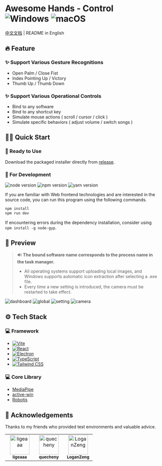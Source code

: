 # Awesome Hands - Control <img src="https://img.shields.io/badge/Windows-gray?logo=windows" alt="Windows"/> <img src="https://img.shields.io/badge/macOS-black?logo=apple" alt="macOS"/> 

[中文文档](./README.md) | README in English

## 🔥 Feature

### ✨ Support Various Gesture Recognitions

- Open Palm / Close Fist
- Index Pointing Up / Victory
- Thumb Up / Thumb Down

### ✨ Support Various Operational Controls

- Bind to any software
- Bind to any shortcut key
- Simulate mouse actions ( scroll / cursor / click )
- Simulate specific behaviors ( adjust volume / switch songs )

## 🧙🏻 Quick Start

### 🔮 Ready to Use
Download the packaged installer directly from [release](https://github.com/RylanBot/awesome-hands-control/releases).

### 🔮 For Development

<p>
  <img src="https://img.shields.io/badge/node-18.x-green" alt="node version"/>
  <img src="https://img.shields.io/badge/npm-8.x-red" alt="npm version"/>
  <img src="https://img.shields.io/badge/yarn-1.x-blue" alt="yarn version"/>
</p>

If you are familiar with Web frontend technologies and are interested in the source code, you can run this program using the following commands.

```sh
npm install
npm run dev
```

If encountering  errors during the dependency installation, consider using `npm install -g node-gyp`.

## 🌷 Preview
> 🔊 **The bound software name corresponds to the process name in the task manager.**  
> - All operating systems support uploading local images, and Windows supports automatic icon extraction after selecting a .exe file.  
> - Every time a new setting is introduced, the camera must be restarted to take effect.

![dashboard](https://s2.loli.net/2023/12/09/X1Pl9NdOKGDheFT.png)
![global](https://s2.loli.net/2023/12/10/mHlXoWQ2vrUkBqK.png)
![setting](https://s2.loli.net/2023/12/10/TDwQo7t4Eh6RkzN.png)
![camera](https://s2.loli.net/2023/12/08/o1LgSDsB8JVwhXK.png)

## ⚙️ Tech Stack

### 💻 Framework

- [![Vite](https://img.shields.io/badge/-Vite-blueviolet?logo=vite&logoColor=white&style=flat-square)](https://vitejs.dev/)
- [![React](https://img.shields.io/badge/-React-blue?logo=react&logoColor=white&style=flat-square)](https://react.dev/)
- [![Electron](https://img.shields.io/badge/-Electron-dodgerblue?logo=electron&logoColor=white&style=flat-square)](https://www.electronjs.org/)
- [![TypeScript](https://img.shields.io/badge/-TypeScript-goldenrod?logo=TypeScript&logoColor=white&style=flat-square)](https://www.electronjs.org/)
- [![Tailwind CSS](https://img.shields.io/badge/-Tailwind%20CSS-teal?logo=tailwind-css&logoColor=white&style=flat-square)](https://tailwindcss.com/)

### 💻 Core Library

- [MediaPipe](https://developers.google.com/mediapipe)
- [active-win](https://github.com/sindresorhus/active-win)
- [Robotjs](http://robotjs.io/)

## 🧸 Acknowledgements

Thanks to my friends who provided test environments and valuable advice.

<table>
  <tr>
    <td align="center">
      <a href="https://github.com/ligeaaa" style="display:inline-block;width:80px">
        <img src="https://github.com/ligeaaa.png" width="64px;" alt="ligeaaa"/><br/>
        <sub><b>ligeaaa</b></sub>
      </a>
    </td>
    <td align="center">
      <a href="https://github.com/quecheny" style="display:inline-block;width:80px">
        <img src="https://github.com/quecheny.png" width="64px;" alt="quecheny"/><br/>
        <sub><b>quecheny</b></sub>
      </a>
    </td>
    <td align="center">
      <a href="https://github.com/LoganZeng" style="display:inline-block;width:80px">
        <img src="https://github.com/LoganZeng.png" width="64px;" alt="LoganZeng"/><br/>
        <sub><b>LoganZeng</b></sub>
      </a>
    </td>
  </tr>
</table>